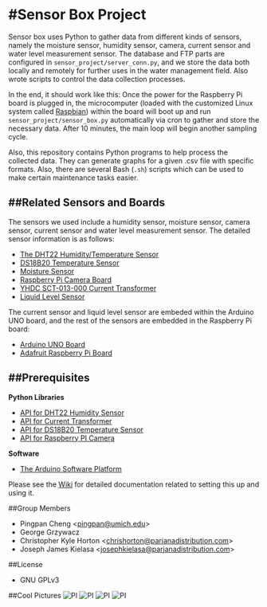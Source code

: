 #Sensor Box Project
================================================

Sensor box uses Python to gather data from different kinds of sensors, namely the moisture sensor, humidity sensor, camera, current sensor and water level measurement sensor. The database and FTP parts are configured in `sensor_project/server_conn.py`, and we store the data both locally and remotely for further uses in the water management field. Also wrote scripts to control the data collection processes.

In the end, it should work like this: Once the power for the Raspberry Pi board is plugged in, the microcomputer (loaded with the customized Linux system called [Raspbian](http://www.raspbian.org/)) within the board will boot up and run `sensor_project/sensor_box.py` automatically via cron to gather and store the necessary data. After 10 minutes, the main loop will begin another sampling cycle.

Also, this repository contains Python programs to help process the collected data. They can generate graphs for a given .csv file with specific formats. Also, there are several Bash (`.sh`) scripts which can be used to make certain maintenance tasks easier.

##Related Sensors and Boards
------------------------------
The sensors we used include a humidity sensor, moisture sensor, camera sensor, current sensor and water level measurement sensor. The detailed sensor information is as follows:

* [The DHT22 Humidity/Temperature Sensor](http://www.adafruit.com/products/385)
* [DS18B20 Temperature Sensor](https://learn.adafruit.com/downloads/pdf/adafruits-raspberry-pi-lesson-11-ds18b20-temperature-sensing.pdf)
* [Moisture Sensor](http://www.abra-electronics.com/products/SEN0114-Soil-Moisture-Sensor-(Arduino-Compatible)-Immersion-Gold.html)
* [Raspberry Pi Camera Board](http://www.adafruit.com/products/1367)
* [YHDC SCT-013-000 Current Transformer](http://openenergymonitor.org/emon/buildingblocks/report-yhdc-sct-013-000-current-transformer)
* [Liquid Level Sensor](http://www.adafruit.com/products/1786)

The current sensor and liquid level sensor are embeded within the Arduino UNO board, and the rest of the sensors are embedded in the Raspberry Pi board: 

* [Arduino UNO Board](http://arduino.cc/en/Main/ArduinoBoardUno) 
* [Adafruit Raspberry Pi Board](http://www.adafruit.com/categories/105)

##Prerequisites
-----------------------------------------

**Python Libraries**
* [API for DHT22 Humidity Sensor](https://github.com/adafruit/adafruit-raspberry-pi-python-code/#adafruits-raspberry-pi-python-code-library)
* [API for Current Transformer](https://github.com/openenergymonitor/EmonLib)
* [API for DS18B20 Temperature Sensor](https://github.com/timofurrer/ds18b20)
* [API for Raspberry PI Camera](http://picamera.readthedocs.org/en/latest/api.html)

**Software**
* [The Arduino Software Platform](http://arduino.cc/en/Main/Software)

Please see the [Wiki](https://github.com/ParjanaDistribution/SensorBox/wiki) for detailed documentation related to setting this up and using it.

##Group Members
* Pingpan Cheng <[pingpan@umich.edu](mailto:pingpan@umich.edu)> 
* George Grzywacz
* Christopher Kyle Horton <[chrishorton@parjanadistribution.com](mailto:chrishorton@parjanadistribution.com)>
* Joseph James Kielasa <[josephkielasa@parjanadistribution.com](mailto:josephkielasa@parjanadistribution.com)>

##License
* GNU GPLv3

##Cool Pictures
![PI](http://www.savagehomeautomation.com/storage/thumbnails/13113340-20696104-thumbnail.jpg?__SQUARESPACE_CACHEVERSION=1350765957292)
![PI](http://www.savagehomeautomation.com/storage/thumbnails/13113340-20696109-thumbnail.jpg?__SQUARESPACE_CACHEVERSION=1350766052558)
![PI](http://www.savagehomeautomation.com/storage/thumbnails/13113340-20696126-thumbnail.jpg?__SQUARESPACE_CACHEVERSION=1350766287652)
![PI](http://www.savagehomeautomation.com/storage/thumbnails/13113340-20696133-thumbnail.jpg?__SQUARESPACE_CACHEVERSION=1350766246395)
